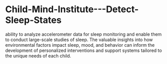 # Child-Mind-Institute---Detect-Sleep-States
ability to analyze accelerometer data for sleep monitoring and enable them to conduct large-scale studies of sleep. The valuable insights into how environmental factors impact sleep, mood, and behavior can inform the development of personalized interventions and support systems tailored to the unique needs of each child.
